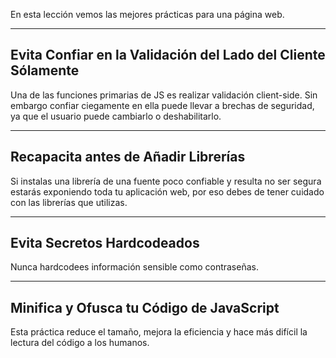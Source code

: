 En esta lección vemos las mejores prácticas para una página web.

------------------
<h2>Evita Confiar en la Validación del Lado del Cliente Sólamente</h2>
Una de las funciones primarias de JS es realizar validación client-side. Sin embargo confiar ciegamente en ella puede llevar a brechas de seguridad, ya que el usuario puede cambiarlo o deshabilitarlo.

--------------------
<h2>Recapacita antes de Añadir Librerías</h2>
Si instalas una librería de una fuente poco confiable y resulta no ser segura estarás exponiendo toda tu aplicación web, por eso debes de tener cuidado con las librerías que utilizas.

--------------------
<h2>Evita Secretos Hardcodeados</h2>
Nunca hardcodees información sensible como contraseñas.

--------------------
<h2>Minifica y Ofusca tu Código de JavaScript</h2>
Esta práctica reduce el tamaño, mejora la eficiencia y hace más difícil la lectura del código a los humanos.